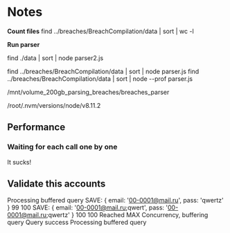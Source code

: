 
# Notes

__Count files__
find ../breaches/BreachCompilation/data | sort | wc -l

__Run parser__

find ./data | sort | node parser2.js

find ../breaches/BreachCompilation/data | sort | node parser.js
find ../breaches/BreachCompilation/data | sort | node --prof parser.js

/mnt/volume_200gb_parsing_breaches/breaches_parser

/root/.nvm/versions/node/v8.11.2

## Performance

### Waiting for each call one by one

It sucks!

## Validate this accounts
Processing buffered query
SAVE:  { email: '00-0001@mail.ru', pass: 'qwertz' } 99 100
SAVE:  { email: '00-0001@mail.ru;qwert',
  pass: '00-0001@mail.ru;qwertz' } 100 100
Reached MAX Concurrency, buffering query
Query success
Processing buffered query
